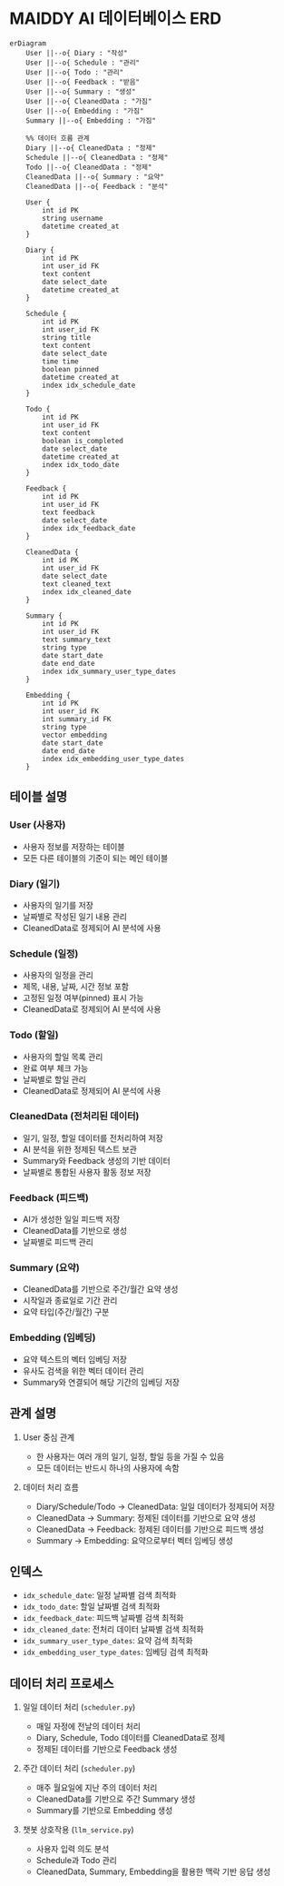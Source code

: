 # MAIDDY AI 데이터베이스 ERD

```mermaid
erDiagram
    User ||--o{ Diary : "작성"
    User ||--o{ Schedule : "관리"
    User ||--o{ Todo : "관리"
    User ||--o{ Feedback : "받음"
    User ||--o{ Summary : "생성"
    User ||--o{ CleanedData : "가짐"
    User ||--o{ Embedding : "가짐"
    Summary ||--o{ Embedding : "가짐"
    
    %% 데이터 흐름 관계
    Diary ||--o{ CleanedData : "정제"
    Schedule ||--o{ CleanedData : "정제"
    Todo ||--o{ CleanedData : "정제"
    CleanedData ||--o{ Summary : "요약"
    CleanedData ||--o{ Feedback : "분석"

    User {
        int id PK
        string username
        datetime created_at
    }

    Diary {
        int id PK
        int user_id FK
        text content
        date select_date
        datetime created_at
    }

    Schedule {
        int id PK
        int user_id FK
        string title
        text content
        date select_date
        time time
        boolean pinned
        datetime created_at
        index idx_schedule_date
    }

    Todo {
        int id PK
        int user_id FK
        text content
        boolean is_completed
        date select_date
        datetime created_at
        index idx_todo_date
    }

    Feedback {
        int id PK
        int user_id FK
        text feedback
        date select_date
        index idx_feedback_date
    }

    CleanedData {
        int id PK
        int user_id FK
        date select_date
        text cleaned_text
        index idx_cleaned_date
    }

    Summary {
        int id PK
        int user_id FK
        text summary_text
        string type
        date start_date
        date end_date
        index idx_summary_user_type_dates
    }

    Embedding {
        int id PK
        int user_id FK
        int summary_id FK
        string type
        vector embedding
        date start_date
        date end_date
        index idx_embedding_user_type_dates
    }
```

## 테이블 설명

### User (사용자)
- 사용자 정보를 저장하는 테이블
- 모든 다른 테이블의 기준이 되는 메인 테이블

### Diary (일기)
- 사용자의 일기를 저장
- 날짜별로 작성된 일기 내용 관리
- CleanedData로 정제되어 AI 분석에 사용

### Schedule (일정)
- 사용자의 일정을 관리
- 제목, 내용, 날짜, 시간 정보 포함
- 고정된 일정 여부(pinned) 표시 가능
- CleanedData로 정제되어 AI 분석에 사용

### Todo (할일)
- 사용자의 할일 목록 관리
- 완료 여부 체크 가능
- 날짜별로 할일 관리
- CleanedData로 정제되어 AI 분석에 사용

### CleanedData (전처리된 데이터)
- 일기, 일정, 할일 데이터를 전처리하여 저장
- AI 분석을 위한 정제된 텍스트 보관
- Summary와 Feedback 생성의 기반 데이터
- 날짜별로 통합된 사용자 활동 정보 저장

### Feedback (피드백)
- AI가 생성한 일일 피드백 저장
- CleanedData를 기반으로 생성
- 날짜별로 피드백 관리

### Summary (요약)
- CleanedData를 기반으로 주간/월간 요약 생성
- 시작일과 종료일로 기간 관리
- 요약 타입(주간/월간) 구분

### Embedding (임베딩)
- 요약 텍스트의 벡터 임베딩 저장
- 유사도 검색을 위한 벡터 데이터 관리
- Summary와 연결되어 해당 기간의 임베딩 저장

## 관계 설명

1. User 중심 관계
   - 한 사용자는 여러 개의 일기, 일정, 할일 등을 가질 수 있음
   - 모든 데이터는 반드시 하나의 사용자에 속함

2. 데이터 처리 흐름
   - Diary/Schedule/Todo → CleanedData: 일일 데이터가 정제되어 저장
   - CleanedData → Summary: 정제된 데이터를 기반으로 요약 생성
   - CleanedData → Feedback: 정제된 데이터를 기반으로 피드백 생성
   - Summary → Embedding: 요약으로부터 벡터 임베딩 생성

## 인덱스
- `idx_schedule_date`: 일정 날짜별 검색 최적화
- `idx_todo_date`: 할일 날짜별 검색 최적화
- `idx_feedback_date`: 피드백 날짜별 검색 최적화
- `idx_cleaned_date`: 전처리 데이터 날짜별 검색 최적화
- `idx_summary_user_type_dates`: 요약 검색 최적화
- `idx_embedding_user_type_dates`: 임베딩 검색 최적화

## 데이터 처리 프로세스

1. 일일 데이터 처리 (`scheduler.py`)
   - 매일 자정에 전날의 데이터 처리
   - Diary, Schedule, Todo 데이터를 CleanedData로 정제
   - 정제된 데이터를 기반으로 Feedback 생성

2. 주간 데이터 처리 (`scheduler.py`)
   - 매주 월요일에 지난 주의 데이터 처리
   - CleanedData를 기반으로 주간 Summary 생성
   - Summary를 기반으로 Embedding 생성

3. 챗봇 상호작용 (`llm_service.py`)
   - 사용자 입력 의도 분석
   - Schedule과 Todo 관리
   - CleanedData, Summary, Embedding을 활용한 맥락 기반 응답 생성
